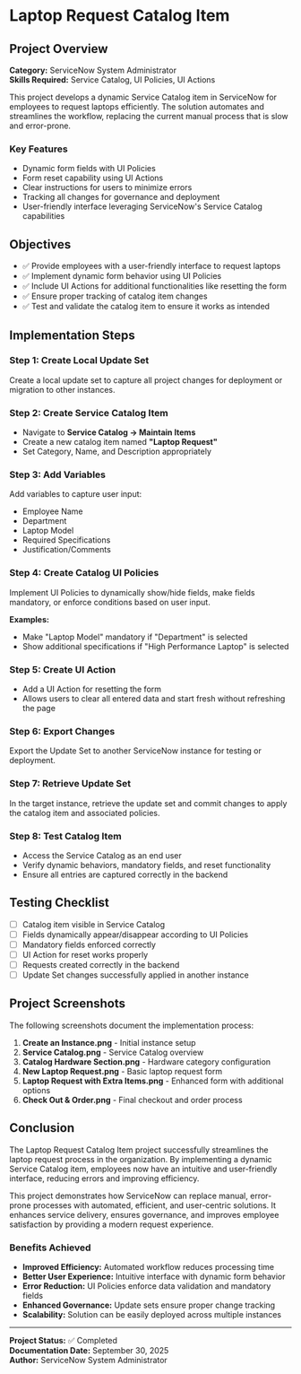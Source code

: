 # Laptop Request Catalog Item

## Project Overview

**Category:** ServiceNow System Administrator  
**Skills Required:** Service Catalog, UI Policies, UI Actions

This project develops a dynamic Service Catalog item in ServiceNow for employees to request laptops efficiently. The solution automates and streamlines the workflow, replacing the current manual process that is slow and error-prone.

### Key Features
- Dynamic form fields with UI Policies
- Form reset capability using UI Actions
- Clear instructions for users to minimize errors
- Tracking all changes for governance and deployment
- User-friendly interface leveraging ServiceNow's Service Catalog capabilities

## Objectives

- ✅ Provide employees with a user-friendly interface to request laptops
- ✅ Implement dynamic form behavior using UI Policies
- ✅ Include UI Actions for additional functionalities like resetting the form
- ✅ Ensure proper tracking of catalog item changes
- ✅ Test and validate the catalog item to ensure it works as intended

## Implementation Steps

### Step 1: Create Local Update Set
Create a local update set to capture all project changes for deployment or migration to other instances.

### Step 2: Create Service Catalog Item
- Navigate to **Service Catalog → Maintain Items**
- Create a new catalog item named **"Laptop Request"**
- Set Category, Name, and Description appropriately

### Step 3: Add Variables
Add variables to capture user input:
- Employee Name
- Department
- Laptop Model
- Required Specifications
- Justification/Comments

### Step 4: Create Catalog UI Policies
Implement UI Policies to dynamically show/hide fields, make fields mandatory, or enforce conditions based on user input.

**Examples:**
- Make "Laptop Model" mandatory if "Department" is selected
- Show additional specifications if "High Performance Laptop" is selected

### Step 5: Create UI Action
- Add a UI Action for resetting the form
- Allows users to clear all entered data and start fresh without refreshing the page

### Step 6: Export Changes
Export the Update Set to another ServiceNow instance for testing or deployment.

### Step 7: Retrieve Update Set
In the target instance, retrieve the update set and commit changes to apply the catalog item and associated policies.

### Step 8: Test Catalog Item
- Access the Service Catalog as an end user
- Verify dynamic behaviors, mandatory fields, and reset functionality
- Ensure all entries are captured correctly in the backend

## Testing Checklist

- [ ] Catalog item visible in Service Catalog
- [ ] Fields dynamically appear/disappear according to UI Policies
- [ ] Mandatory fields enforced correctly
- [ ] UI Action for reset works properly
- [ ] Requests created correctly in the backend
- [ ] Update Set changes successfully applied in another instance

## Project Screenshots

The following screenshots document the implementation process:

1. **Create an Instance.png** - Initial instance setup
2. **Service Catalog.png** - Service Catalog overview
3. **Catalog Hardware Section.png** - Hardware category configuration
4. **New Laptop Request.png** - Basic laptop request form
5. **Laptop Request with Extra Items.png** - Enhanced form with additional options
6. **Check Out & Order.png** - Final checkout and order process

## Conclusion

The Laptop Request Catalog Item project successfully streamlines the laptop request process in the organization. By implementing a dynamic Service Catalog item, employees now have an intuitive and user-friendly interface, reducing errors and improving efficiency.

This project demonstrates how ServiceNow can replace manual, error-prone processes with automated, efficient, and user-centric solutions. It enhances service delivery, ensures governance, and improves employee satisfaction by providing a modern request experience.

### Benefits Achieved
- **Improved Efficiency:** Automated workflow reduces processing time
- **Better User Experience:** Intuitive interface with dynamic form behavior
- **Error Reduction:** UI Policies enforce data validation and mandatory fields
- **Enhanced Governance:** Update sets ensure proper change tracking
- **Scalability:** Solution can be easily deployed across multiple instances

---

**Project Status:** ✅ Completed  
**Documentation Date:** September 30, 2025  
**Author:** ServiceNow System Administrator
